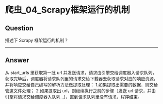 # 爬虫_04_Scrapy框架运行的机制


## Question
描述下 Scrapy 框架运行的机制？

----

## Answer
从 start_urls 里获取第一批 url 并发送请求，请求由引擎交给调度器入请求队列，获取完毕后，调度器将请求队列里的请求交给下载器去获取请求对应的响应资源，并将响应交给自己编写的解析方法做提取处理：
1.如果提取出需要的数据，则交给管道文件处理；
2.如果提取出 url，则继续执行之前的步骤（发送 url 请求，并由引擎将请求交给调度器入队列...)，直到请求队列里没有请求，程序结束。